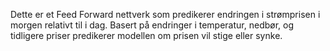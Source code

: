 Dette er et Feed Forward nettverk som predikerer endringen i strømprisen i morgen relativt til i dag. 
Basert på endringer i temperatur, nedbør, og tidligere priser predikerer modellen om prisen vil stige eller synke. 
